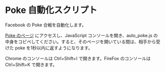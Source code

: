 # Poke 自動化スクリプト

Facebook の Poke 合戦を自動化します。

[Poke のページ](https://www.facebook.com/pokes) にアクセスし、JavaScript コンソールを開き、auto_poke.js の中身をコピペしてください。すると、そのページを開いている間は、相手から受けた poke を1秒以内に返すようになります。

Chrome のコンソールは Ctrl+Shift+I で開きます。FireFox のコンソールは Ctrl+Shift+K で開きます。
